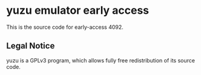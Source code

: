 yuzu emulator early access
=============

This is the source code for early-access 4092.

## Legal Notice

yuzu is a GPLv3 program, which allows fully free redistribution of its source code.
